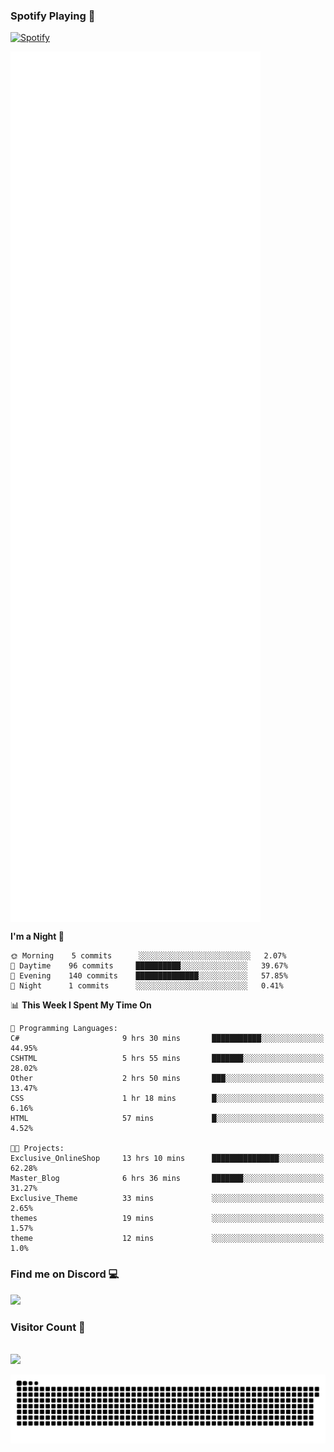 ### Spotify Playing 🎵
[![Spotify](https://spotify-livestats-callme-milad.vercel.app/api/spotify)](https://open.spotify.com/user/314mrt6dxn5cqoxklh3thbwlr6by)

<img align="center" src="/github-metrics.svg" alt="Metrics" width="400">

<!--START_SECTION:waka-->
**I'm a Night 🦉** 

```text
🌞 Morning    5 commits      ░░░░░░░░░░░░░░░░░░░░░░░░░   2.07% 
🌆 Daytime    96 commits     ██████████░░░░░░░░░░░░░░░   39.67% 
🌃 Evening    140 commits    ██████████████░░░░░░░░░░░   57.85% 
🌙 Night      1 commits      ░░░░░░░░░░░░░░░░░░░░░░░░░   0.41%

```


📊 **This Week I Spent My Time On** 

```text
💬 Programming Languages: 
C#                       9 hrs 30 mins       ███████████░░░░░░░░░░░░░░   44.95% 
CSHTML                   5 hrs 55 mins       ███████░░░░░░░░░░░░░░░░░░   28.02% 
Other                    2 hrs 50 mins       ███░░░░░░░░░░░░░░░░░░░░░░   13.47% 
CSS                      1 hr 18 mins        █░░░░░░░░░░░░░░░░░░░░░░░░   6.16% 
HTML                     57 mins             █░░░░░░░░░░░░░░░░░░░░░░░░   4.52%

🐱‍💻 Projects: 
Exclusive_OnlineShop     13 hrs 10 mins      ███████████████░░░░░░░░░░   62.28% 
Master_Blog              6 hrs 36 mins       ███████░░░░░░░░░░░░░░░░░░   31.27% 
Exclusive_Theme          33 mins             ░░░░░░░░░░░░░░░░░░░░░░░░░   2.65% 
themes                   19 mins             ░░░░░░░░░░░░░░░░░░░░░░░░░   1.57% 
theme                    12 mins             ░░░░░░░░░░░░░░░░░░░░░░░░░   1.0%

```


<!--END_SECTION:waka-->

### Find me on Discord 💻
<a href="https://discord.gg/t35EjYprS6" rel="nofollow"> 
  <img src="https://discord.c99.nl/widget/theme-3/977957889358573609.png" data-canonical-src="https://discord.c99.nl/widget/theme-3/977957889358573609.png" style="max-width: 100%;"></a>

### Visitor Count 🔢
<p align="left"> 
  <br>
  <img src="https://profile-counter.glitch.me/callme-devil/count.svg" />
</p>

<img src="https://github.com/callme-devil/callme-devil/blob/output/github-contribution-grid-snake.svg" alt="snake" style="max-width: 100%;">
